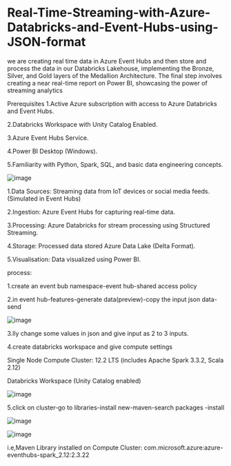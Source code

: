 # Real-Time-Streaming-with-Azure-Databricks-and-Event-Hubs-using-JSON-format
we are creating real time data in Azure Event Hubs and then store and process the data in our Databricks Lakehouse, implementing the Bronze, Silver, and Gold layers of the Medallion Architecture. The final step involves creating a near real-time report on Power BI, showcasing the power of streaming analytics

Prerequisites
1.Active Azure subscription with access to Azure Databricks and Event Hubs.

2.Databricks Workspace with Unity Catalog Enabled.

3.Azure Event Hubs Service.

4.Power BI Desktop (Windows).

5.Familiarity with Python, Spark, SQL, and basic data engineering concepts.

![image](https://github.com/user-attachments/assets/b2c2403e-165f-4aed-ab20-954dac9c891e)

1.Data Sources: Streaming data from IoT devices or social media feeds. (Simulated in Event Hubs)

2.Ingestion: Azure Event Hubs for capturing real-time data.

3.Processing: Azure Databricks for stream processing using Structured Streaming.

4.Storage: Processed data stored Azure Data Lake (Delta Format).

5.Visualisation: Data visualized using Power BI.

process:

1.create an event bub namespace-event hub-shared access policy

2.in event hub-features-generate data(preview)-copy the input  json data-send

![image](https://github.com/user-attachments/assets/67a2a6f2-fca9-4c27-8fe3-97ff4ba869b8)

3.lly change some values in json and give input as 2 to 3 inputs.

4.create databricks workspace and give compute settings

Single Node Compute Cluster: 12.2 LTS (includes Apache Spark 3.3.2, Scala 2.12)

Databricks Workspace (Unity Catalog enabled)

![image](https://github.com/user-attachments/assets/f30088ff-702f-4575-9e49-3d69533dab4d)

5.click on cluster-go to libraries-install new-maven-search packages -install

![image](https://github.com/user-attachments/assets/49f80cc9-efdc-4463-8e63-31998569864e)

![image](https://github.com/user-attachments/assets/380bebc7-eb52-459e-9842-d4bc3201432c)

i.e,Maven Library installed on Compute Cluster: com.microsoft.azure:azure-eventhubs-spark_2.12:2.3.22

























